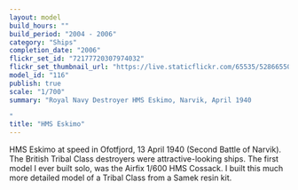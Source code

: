 ```yaml
---
layout: model
build_hours: ""
build_period: "2004 - 2006"
category: "Ships"
completion_date: "2006"
flickr_set_id: "72177720307974032"
flickr_set_thumbnail_url: "https://live.staticflickr.com/65535/52866550894_395616c6d3_m.jpg"
model_id: "116"
publish: true
scale: "1/700"
summary: "Royal Navy Destroyer HMS Eskimo, Narvik, April 1940

"
title: "HMS Eskimo"
---
```


HMS Eskimo at speed in Ofotfjord, 13 April 1940 (Second Battle of Narvik). The British Tribal Class destroyers were attractive-looking ships. The first model I ever built solo, was the Airfix 1/600 HMS Cossack. I built this much more detailed model of a Tribal Class from a Samek resin kit.
